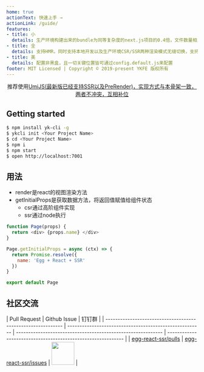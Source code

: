```yaml
---
home: true
actionText: 快速上手 →
actionLink: /guide/
features:
- title: 小
  details: 生产环境构建出来的bundle为同等复杂度的next.js项目的0.4倍，文件数量相比于next.js减少非常多
- title: 全
  details: 支持HMR，同时支持本地开发以及生产环境CSR/SSR两种渲染模式无缝切换，支持定制特定组件的渲染模式
- title: 美
  details: 配置非黑盒，且一切关键位置皆可通过config.default.js来配置
footer: MIT Licensed | Copyright © 2019-present YKFE 版权所有
---
```



<center style="fontSize: 14px; ">推荐使用<a href="https://umijs.org/zh/">UmiJS(最新版已经支持SSR以及PreRender)，实现方式与本骨架一致，两者不冲突，互相补位</a></center>

## Getting started

```bash
$ npm install yk-cli -g
$ ykcli init <Your Project Name>
$ cd <Your Project Name>
$ npm i
$ npm start
$ open http://localhost:7001
```

## 用法

- render是react的视图渲染方法
- getInitialProps是获取数据方法，将返回值赋值给组件状态
    - csr通过高阶组件实现
    - ssr通过node执行

```js
function Page(props) {
  return <div> {props.name} </div>
}

Page.getInitialProps = async (ctx) => {
  return Promise.resolve({
    name: 'Egg + React + SSR'
  })
}

export default Page
```

## 社区交流

| Pull Request                                                | Github Issue                                            | 钉钉群                                                                                                       |
| ------------------------------------------------------------ | ------------------------------------------------------- | ------------------------------------------------------------ | ------------------------------------------------------------ |
| [egg-react-ssr/pulls](https://github.com/ykfe/egg-react-ssr/pulls) | [egg-react-ssr/issues](https://github.com/ykfe/egg-react-ssr/issues) | <img src="https://img.alicdn.com/tfs/TB15zfha79E3KVjSZFGXXc19XXa-750-990.jpg" width="60" /> |



